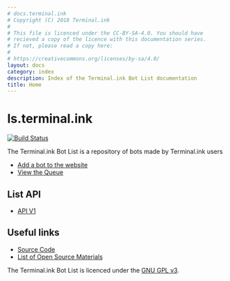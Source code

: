 ```yaml
---
# docs.terminal.ink
# Copyright (C) 2018 Terminal.ink
#
# This file is licenced under the CC-BY-SA-4.0. You should have
# recieved a copy of the licence with this documentation series.
# If not, please read a copy here:
#
# https://creativecommons.org/licenses/by-sa/4.0/
layout: docs
category: index
description: Index of the Terminal.ink Bot List documentation
title: Home
---
```


# ls.terminal.ink
[![Build Status](https://travis-ci.org/Terminal/ls.terminal.ink.svg?branch=master)](https://travis-ci.org/Terminal/ls.terminal.ink)

The Terminal.ink Bot List is a repository of bots made by Terminal.ink users

- [Add a bot to the website](https://ls.terminal.ink/bot/add)
- [View the Queue](https://ls.terminal.ink/list/queue)

## List API
- [API V1](v1)

## Useful links

- [Source Code](https://github.com/Terminal/ls.terminal.ink)
- [List of Open Source Materials](opensource)

The Terminal.ink Bot List is licenced under the <span class="majik">[GNU GPL v3](https://www.gnu.org/licenses/gpl-3.0.en.html).</span>
